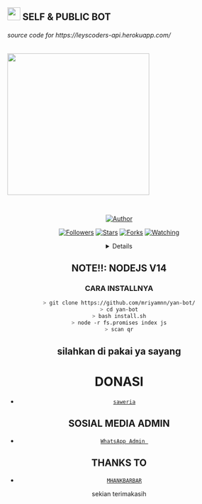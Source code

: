 ## <img src="https://github.com/TheDudeThatCode/TheDudeThatCode/blob/master/Assets/Hi.gif" width="29px"> SELF & PUBLIC BOT
<p align="center">
 <h6>source code for https://leyscoders-api.herokuapp.com/</h6>
<img src="https://media.giphy.com/media/836HiJc7pgzy8iNXCn/giphy.gif" width="320">
</p>
<br>


<p align="center">
<a href="https://github.com/mriyamnn"><img title="Author" src="https://img.shields.io/badge/mriyamnn%20yan%20bot-green)"></a>
</p>
<p align="center">
</p>
<p align="center">
<a href="https://github.com/mriyamnn?tab=followers"><img title="Followers" src="https://img.shields.io/github/followers/mriyamnn?color=green&label=Follow&style=social"></a>
<a href="https://github.com/mriyamnn/yan-bot/stargazers/"><img title="Stars" src="https://img.shields.io/github/followers/mriyamnn?color=green&label=STARS&style=social"></a>
<a href="https://github.com/mriyamnn/yan-bot/network/members"><img title="Forks" src="https://img.shields.io/github/followers/mriyamnn?color=green&label=FORKS&style=social"></a>
<a href="https://github.com/mriyamnn/yan-bot/watchers"><img title="Watching" src="https://img.shields.io/github/followers/mriyamnn?color=green&label=WACHING&style=sociale"></a>
</p>
<div align="center">
<details>
 
</details>

## NOTE!!: NODEJS V14

### CARA INSTALLNYA
```bash
> git clone https://github.com/mriyamnn/yan-bot/
> cd yan-bot
> bash install.sh
> node -r fs.promises index js
> scan qr

```
## silahkan di pakai ya sayang

# DONASI
* [`saweria`](https://saweria.co/IyanGanteng)


## SOSIAL MEDIA ADMIN

* [`WhatsApp Admin `](https://wa.me/6285959375675)
## THANKS TO
* [`MHANKBARBAR`](https://github.com/MhankBarBar/termux-wabot)


sekian terimakasih
